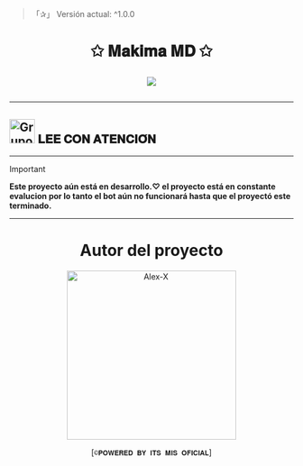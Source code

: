 > 「✰」 Versión actual: ^1.0.0

<h1 align="center">✩ 𝐌𝐚𝐤𝐢𝐦𝐚 𝐌𝐃 ✩</p>
<p>
        <img src = "https://files.catbox.moe/otzm28.jpg">
    </p>

---

## <img src="https://static.wikia.nocookie.net/nyancat/images/d/d3/Nyan-cat.gif/revision/latest/scale-to-width-down/400?cb=20131231222500&path-prefix=es" alt="Grupo" width="45" height="43"> 𝐋𝐄𝐄 𝐂𝐎𝐍 𝐀𝐓𝐄𝐍𝐂𝐈𝐎́𝐍

---

> [!IMPORTANT]
> **Este proyecto aún está en desarrollo.♡
> el proyecto está en constante evalucion por lo tanto el bot aún no funcionará hasta que el proyectó este terminado.**

----

<div align="center">
  <h1 align="center">Autor del proyecto</h1>

<a href="https://github.com/miaoficial02"><img src="https://github.com/miaoficial02.png" width="300" height="300" alt="Alex-X"/></a>

[`©𝐏𝐎𝐖𝐄𝐑𝐄𝐃 𝐁𝐘 𝐈𝐓𝐒 𝐌𝐈𝐒 𝐎𝐅𝐈𝐂𝐈𝐀𝐋`]
